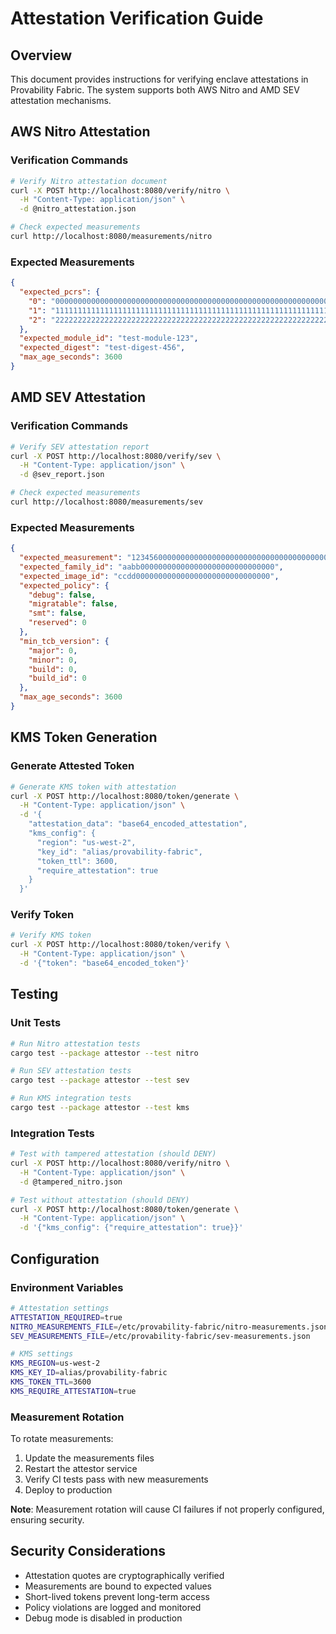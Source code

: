 # Attestation Verification Guide

## Overview

This document provides instructions for verifying enclave attestations in Provability Fabric. The system supports both AWS Nitro and AMD SEV attestation mechanisms.

## AWS Nitro Attestation

### Verification Commands

```bash
# Verify Nitro attestation document
curl -X POST http://localhost:8080/verify/nitro \
  -H "Content-Type: application/json" \
  -d @nitro_attestation.json

# Check expected measurements
curl http://localhost:8080/measurements/nitro
```

### Expected Measurements

```json
{
  "expected_pcrs": {
    "0": "0000000000000000000000000000000000000000000000000000000000000000",
    "1": "1111111111111111111111111111111111111111111111111111111111111111",
    "2": "2222222222222222222222222222222222222222222222222222222222222222"
  },
  "expected_module_id": "test-module-123",
  "expected_digest": "test-digest-456",
  "max_age_seconds": 3600
}
```

## AMD SEV Attestation

### Verification Commands

```bash
# Verify SEV attestation report
curl -X POST http://localhost:8080/verify/sev \
  -H "Content-Type: application/json" \
  -d @sev_report.json

# Check expected measurements
curl http://localhost:8080/measurements/sev
```

### Expected Measurements

```json
{
  "expected_measurement": "123456000000000000000000000000000000000000000000",
  "expected_family_id": "aabb000000000000000000000000000000",
  "expected_image_id": "ccdd000000000000000000000000000000",
  "expected_policy": {
    "debug": false,
    "migratable": false,
    "smt": false,
    "reserved": 0
  },
  "min_tcb_version": {
    "major": 0,
    "minor": 0,
    "build": 0,
    "build_id": 0
  },
  "max_age_seconds": 3600
}
```

## KMS Token Generation

### Generate Attested Token

```bash
# Generate KMS token with attestation
curl -X POST http://localhost:8080/token/generate \
  -H "Content-Type: application/json" \
  -d '{
    "attestation_data": "base64_encoded_attestation",
    "kms_config": {
      "region": "us-west-2",
      "key_id": "alias/provability-fabric",
      "token_ttl": 3600,
      "require_attestation": true
    }
  }'
```

### Verify Token

```bash
# Verify KMS token
curl -X POST http://localhost:8080/token/verify \
  -H "Content-Type: application/json" \
  -d '{"token": "base64_encoded_token"}'
```

## Testing

### Unit Tests

```bash
# Run Nitro attestation tests
cargo test --package attestor --test nitro

# Run SEV attestation tests  
cargo test --package attestor --test sev

# Run KMS integration tests
cargo test --package attestor --test kms
```

### Integration Tests

```bash
# Test with tampered attestation (should DENY)
curl -X POST http://localhost:8080/verify/nitro \
  -H "Content-Type: application/json" \
  -d @tampered_nitro.json

# Test without attestation (should DENY)
curl -X POST http://localhost:8080/token/generate \
  -H "Content-Type: application/json" \
  -d '{"kms_config": {"require_attestation": true}}'
```

## Configuration

### Environment Variables

```bash
# Attestation settings
ATTESTATION_REQUIRED=true
NITRO_MEASUREMENTS_FILE=/etc/provability-fabric/nitro-measurements.json
SEV_MEASUREMENTS_FILE=/etc/provability-fabric/sev-measurements.json

# KMS settings
KMS_REGION=us-west-2
KMS_KEY_ID=alias/provability-fabric
KMS_TOKEN_TTL=3600
KMS_REQUIRE_ATTESTATION=true
```

### Measurement Rotation

To rotate measurements:

1. Update the measurements files
2. Restart the attestor service
3. Verify CI tests pass with new measurements
4. Deploy to production

**Note**: Measurement rotation will cause CI failures if not properly configured, ensuring security.

## Security Considerations

- Attestation quotes are cryptographically verified
- Measurements are bound to expected values
- Short-lived tokens prevent long-term access
- Policy violations are logged and monitored
- Debug mode is disabled in production

